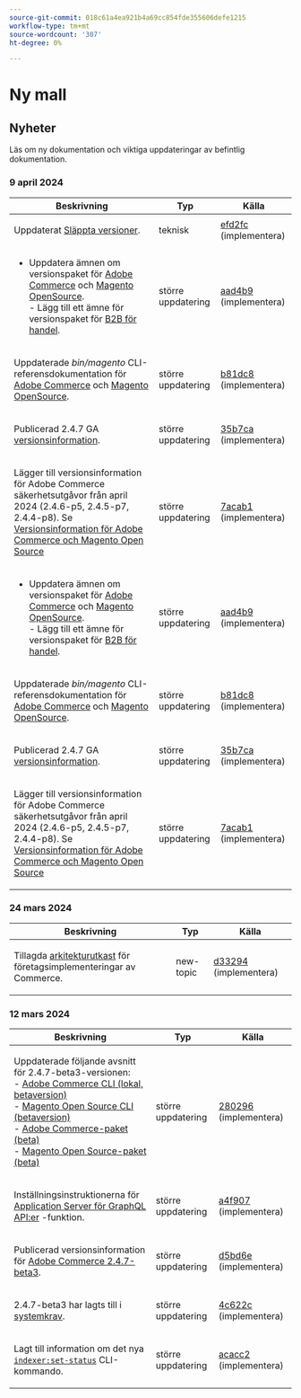 ```yaml
---
source-git-commit: 018c61a4ea921b4a69cc854fde355606defe1215
workflow-type: tm+mt
source-wordcount: '307'
ht-degree: 0%

---
```

# Ny mall

## Nyheter

Läs om ny dokumentation och viktiga uppdateringar av befintlig dokumentation.

### 9 april 2024

<table style="table-layout:auto;">
  <thead>
    <tr>
      <th>Beskrivning</th>
      <th>Typ</th>
      <th>Källa</th>
    </tr>
  </thead>
  <tbody>
    <tr>
      <td><p>Uppdaterat <a href="https://experienceleague.adobe.com/docs/commerce-operations/release/versions.html">Släppta versioner</a>.</p>
</td>
      <td>teknisk</td>
      <td><a href="https://github.com/AdobeDocs/commerce-operations.en/commit/efd2fc4285a5cdc7ee20ead299ee16e54f9bcb83">efd2fc</a> (implementera)</td>
    </tr>
    <tr>
      <td><ul>
  <li>Uppdatera ämnen om versionspaket för <a href="https://experienceleague.adobe.com/en/docs/commerce-operations/release/packages/adobe-commerce">Adobe Commerce</a> och <a href="https://experienceleague.adobe.com/en/docs/commerce-operations/release/packages/magento-open-source">Magento OpenSource</a>.<br />- Lägg till ett ämne för versionspaket för <a href="https://experienceleague.adobe.com/en/docs/commerce-operations/release/packages/adobe-commerce-b2b">B2B för handel</a>.</li>
</ul>
</td>
      <td>större uppdatering</td>
      <td><a href="https://github.com/AdobeDocs/commerce-operations.en/commit/aad4b904ba95142d1d848f934c9d3702cc37ec16">aad4b9</a> (implementera)</td>
    </tr>
    <tr>
      <td><p>Uppdaterade <em>bin/magento</em> CLI-referensdokumentation för <a href="https://experienceleague.adobe.com/en/docs/commerce-operations/reference/commerce-on-premises">Adobe Commerce</a> och <a href="https://experienceleague.adobe.com/en/docs/commerce-operations/reference/magento-open-source">Magento OpenSource</a>.</p>
</td>
      <td>större uppdatering</td>
      <td><a href="https://github.com/AdobeDocs/commerce-operations.en/commit/b81dc87a261f128cdb572a30ff5538dae2087c49">b81dc8</a> (implementera)</td>
    </tr>
    <tr>
      <td><p>Publicerad 2.4.7 GA <a href="https://experienceleague.adobe.com/en/docs/commerce-operations/release/notes/adobe-commerce/2-4-7">versionsinformation</a>.</p>
</td>
      <td>större uppdatering</td>
      <td><a href="https://github.com/AdobeDocs/commerce-operations.en/commit/35b7caafbef5ced52ef6e4907e0634dfb2a61e4f">35b7ca</a> (implementera)</td>
    </tr>
    <tr>
      <td><p>Lägger till versionsinformation för Adobe Commerce säkerhetsutgåvor från april 2024 (2.4.6-p5, 2.4.5-p7, 2.4.4-p8). Se <a href="https://experienceleague.adobe.com/docs/commerce-operations/release/notes/overview.html">Versionsinformation för Adobe Commerce och Magento Open Source</a></p>
</td>
      <td>större uppdatering</td>
      <td><a href="https://github.com/AdobeDocs/commerce-operations.en/commit/7acab1d8d3f7b11cc1387b5558521f282ba0873f">7acab1</a> (implementera)</td>
    </tr>
    <tr>
      <td><ul>
  <li>Uppdatera ämnen om versionspaket för <a href="https://experienceleague.adobe.com/en/docs/commerce-operations/release/packages/adobe-commerce">Adobe Commerce</a> och <a href="https://experienceleague.adobe.com/en/docs/commerce-operations/release/packages/magento-open-source">Magento OpenSource</a>.<br />- Lägg till ett ämne för versionspaket för <a href="https://experienceleague.adobe.com/en/docs/commerce-operations/release/packages/adobe-commerce-b2b">B2B för handel</a>.</li>
</ul>
</td>
      <td>större uppdatering</td>
      <td><a href="https://github.com/AdobeDocs/commerce-operations.en/commit/aad4b904ba95142d1d848f934c9d3702cc37ec16">aad4b9</a> (implementera)</td>
    </tr>
    <tr>
      <td><p>Uppdaterade <em>bin/magento</em> CLI-referensdokumentation för <a href="https://experienceleague.adobe.com/en/docs/commerce-operations/reference/commerce-on-premises">Adobe Commerce</a> och <a href="https://experienceleague.adobe.com/en/docs/commerce-operations/reference/magento-open-source">Magento OpenSource</a>.</p>
</td>
      <td>större uppdatering</td>
      <td><a href="https://github.com/AdobeDocs/commerce-operations.en/commit/b81dc87a261f128cdb572a30ff5538dae2087c49">b81dc8</a> (implementera)</td>
    </tr>
    <tr>
      <td><p>Publicerad 2.4.7 GA <a href="https://experienceleague.adobe.com/en/docs/commerce-operations/release/notes/adobe-commerce/2-4-7">versionsinformation</a>.</p>
</td>
      <td>större uppdatering</td>
      <td><a href="https://github.com/AdobeDocs/commerce-operations.en/commit/35b7caafbef5ced52ef6e4907e0634dfb2a61e4f">35b7ca</a> (implementera)</td>
    </tr>
    <tr>
      <td><p>Lägger till versionsinformation för Adobe Commerce säkerhetsutgåvor från april 2024 (2.4.6-p5, 2.4.5-p7, 2.4.4-p8). Se <a href="https://experienceleague.adobe.com/docs/commerce-operations/release/notes/overview.html">Versionsinformation för Adobe Commerce och Magento Open Source</a></p>
</td>
      <td>större uppdatering</td>
      <td><a href="https://github.com/AdobeDocs/commerce-operations.en/commit/7acab1d8d3f7b11cc1387b5558521f282ba0873f">7acab1</a> (implementera)</td>
    </tr>
  </tbody>
</table><!-- date_group -->

### 24 mars 2024

<table style="table-layout:auto;">
  <thead>
    <tr>
      <th>Beskrivning</th>
      <th>Typ</th>
      <th>Källa</th>
    </tr>
  </thead>
  <tbody>
    <tr>
      <td><p>Tillagda <a href="https://experienceleague.adobe.com/docs/commerce-operations/implementation-playbook/architecture/enterprise-blueprint.html">arkitekturutkast</a> för företagsimplementeringar av Commerce.</p>
</td>
      <td>new-topic</td>
      <td><a href="https://github.com/AdobeDocs/commerce-operations.en/commit/d33294d02b4431d4aa473aa5d0ab42e297cfed14">d33294</a> (implementera)</td>
    </tr>
  </tbody>
</table>

### 12 mars 2024

<table style="table-layout:auto;">
  <thead>
    <tr>
      <th>Beskrivning</th>
      <th>Typ</th>
      <th>Källa</th>
    </tr>
  </thead>
  <tbody>
    <tr>
      <td><p>Uppdaterade följande avsnitt för 2.4.7-beta3-versionen:<br />- <a href="https://experienceleague.adobe.com/docs/commerce-operations/reference/commerce-on-premises-beta.html">Adobe Commerce CLI (lokal, betaversion)</a><br />- <a href="https://experienceleague.adobe.com/docs/commerce-operations/reference/magento-open-source-beta.html">Magento Open Source CLI (betaversion)</a><br />- <a href="https://experienceleague.adobe.com/docs/commerce-operations/release/packages/adobe-commerce-beta.html">Adobe Commerce-paket (beta)</a><br />- <a href="https://experienceleague.adobe.com/docs/commerce-operations/release/packages/magento-open-source-beta.html">Magento Open Source-paket (beta)</a></p>
</td>
      <td>större uppdatering</td>
      <td><a href="https://github.com/AdobeDocs/commerce-operations.en/commit/28029603b0a23eb161480363b5106142beda4180">280296</a> (implementera)</td>
    </tr>
    <tr>
      <td><p>Inställningsinstruktionerna för <a href="https://experienceleague.adobe.com/docs/commerce-operations/performance-best-practices/performance-best-practices/application-server.html">Application Server för GraphQL API:er</a> -funktion.</p>
</td>
      <td>större uppdatering</td>
      <td><a href="https://github.com/AdobeDocs/commerce-operations.en/commit/a4f907a793b4384cb7c162c032a153fafbbc6ff3">a4f907</a> (implementera)</td>
    </tr>
    <tr>
      <td><p>Publicerad versionsinformation för <a href="https://experienceleague.adobe.com/docs/commerce-operations/release/notes/adobe-commerce/2-4-7.html">Adobe Commerce 2.4.7-beta3</a>.</p>
</td>
      <td>större uppdatering</td>
      <td><a href="https://github.com/AdobeDocs/commerce-operations.en/commit/d5bd6e1e9af78b24c687554261a50d4dce9483d6">d5bd6e</a> (implementera)</td>
    </tr>
    <tr>
      <td><p>2.4.7-beta3 har lagts till i <a href="https://experienceleague.adobe.com/docs/commerce-operations/installation-guide/system-requirements.html">systemkrav</a>.</p>
</td>
      <td>större uppdatering</td>
      <td><a href="https://github.com/AdobeDocs/commerce-operations.en/commit/4c622c47862c61fc9e6587ff95b3ac45142c2318">4c622c</a> (implementera)</td>
    </tr>
    <tr>
      <td><p>Lagt till information om det nya <a href="https://experienceleague.adobe.com/docs/commerce-operations/configuration-guide/cli/manage-indexers.html"><code class="language-plaintext highlighter-rouge">indexer:set-status</code></a> CLI-kommando.</p>
</td>
      <td>större uppdatering</td>
      <td><a href="https://github.com/AdobeDocs/commerce-operations.en/commit/acacc285f8b977b33bb27af76c971bc4015a2b45">acacc2</a> (implementera)</td>
    </tr>
  </tbody>
</table><!-- date_group --><!-- month_group --><!-- year_group -->

